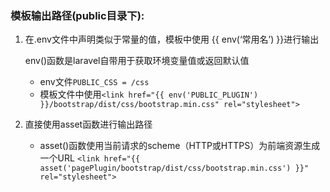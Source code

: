 ### 模板输出路径(public目录下):
1. 在.env文件中声明类似于常量的值，模板中使用 {{ env(‘常用名’) }}进行输出

    env()函数是laravel自带用于获取环境变量值或返回默认值
    - env文件`PUBLIC_CSS = /css`
    - 模板文件中使用`<link href="{{ env('PUBLIC_PLUGIN') }}/bootstrap/dist/css/bootstrap.min.css" rel="stylesheet">`
2. 直接使用asset函数进行输出路径
    - asset()函数使用当前请求的scheme（HTTP或HTTPS）为前端资源生成一个URL
`<link href="{{ asset('pagePlugin/bootstrap/dist/css/bootstrap.min.css') }}" rel="stylesheet">`
